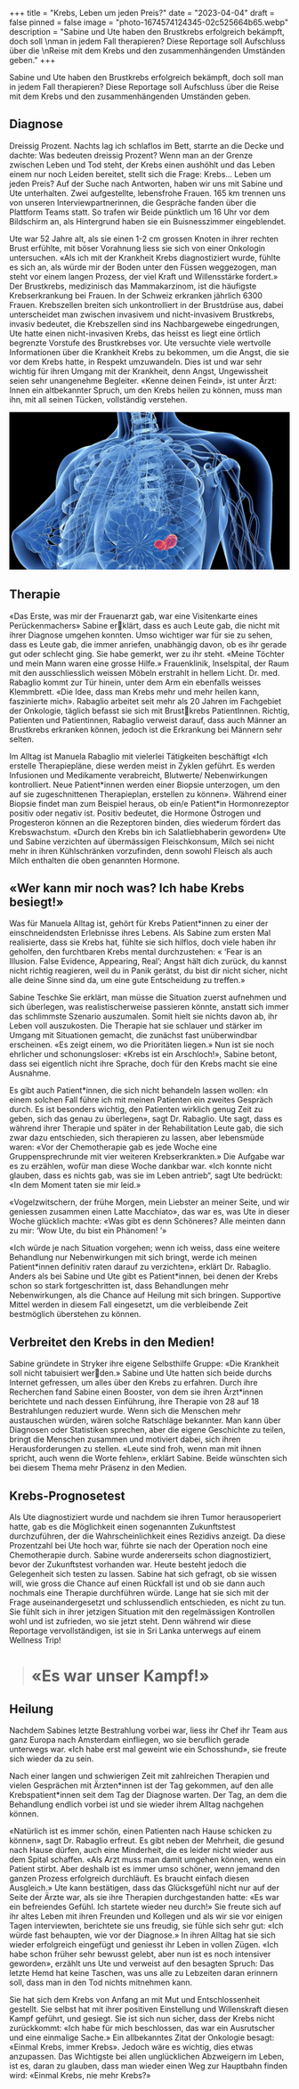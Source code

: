 +++
title = "Krebs, Leben um jeden Preis?"
date = "2023-04-04"
draft = false
pinned = false
image = "photo-1674574124345-02c525664b65.webp"
description = "Sabine und Ute haben den Brustkrebs erfolgreich bekämpft, doch soll \nman in jedem Fall therapieren? Diese Reportage soll Aufschluss über die \nReise mit dem Krebs und den zusammenhängenden Umständen geben."
+++


Sabine und Ute haben den Brustkrebs erfolgreich bekämpft, doch soll man in jedem Fall therapieren? Diese Reportage soll Aufschluss über die Reise mit dem Krebs und den zusammenhängenden Umständen geben.

## Diagnose

Dreissig Prozent. Nachts lag ich schlaflos im Bett, starrte an die Decke und dachte: Was bedeuten dreissig Prozent? Wenn man an der Grenze zwischen Leben und Tod steht, der Krebs einen aushöhlt und das Leben einem nur noch Leiden bereitet, stellt sich die Frage: Krebs… Leben um jeden Preis? Auf der Suche nach Antworten, haben wir uns mit Sabine und Ute unterhalten. Zwei aufgestellte, lebensfrohe Frauen. 165 km trennen uns von unseren Interviewpartnerinnen, die Gespräche fanden über die Plattform Teams statt. So trafen wir Beide pünktlich um 16 Uhr vor dem Bildschirm an, als Hintergrund haben sie ein Buisnesszimmer eingeblendet.

Ute war 52 Jahre alt, als sie einen 1-2 cm grossen Knoten in ihrer rechten Brust erfühlte, mit böser Vorahnung liess sie sich von einer Onkologin untersuchen. «Als ich mit der Krankheit Krebs diagnostiziert wurde, fühlte es sich an, als würde mir der Boden unter den Füssen weggezogen, man steht vor einem langen Prozess, der viel Kraft und Willensstärke fordert.» Der Brustkrebs, medizinisch das Mammakarzinom, ist die häufigste Krebserkrankung bei Frauen. In der Schweiz erkranken jährlich 6300 Frauen. Krebszellen breiten sich unkontrolliert in der Brustdrüse aus, dabei unterscheidet man zwischen invasivem und nicht-invasivem Brustkrebs, invasiv bedeutet, die Krebszellen sind ins Nachbargewebe eingedrungen, Ute hatte einen nicht-invasiven Krebs, das heisst es liegt eine örtlich begrenzte Vorstufe des Brustkrebses vor. Ute versuchte viele wertvolle Informationen über die Krankheit Krebs zu bekommen, um die Angst, die sie vor dem Krebs hatte, in Respekt umzuwandeln. Dies ist und war sehr wichtig für ihren Umgang mit der Krankheit, denn Angst, Ungewissheit seien sehr unangenehme Begleiter. «Kenne deinen Feind», ist unter Ärzt: Innen ein altbekannter Spruch, um den Krebs heilen zu können, muss man ihn, mit all seinen Tücken, vollständig verstehen.

![Simulation eines Brustkrebses](web-023685593.webp)

## Therapie

«Das Erste, was mir der Frauenarzt gab, war eine Visitenkarte eines Perückenmachers» Sabine erklärt, dass es auch Leute gab, die nicht mit ihrer Diagnose umgehen konnten. Umso wichtiger war für sie zu sehen, dass es Leute gab, die immer anriefen, unabhängig davon, ob es ihr gerade gut oder schlecht ging. Sie habe gemerkt, wer zu ihr steht. «Meine Töchter und mein Mann waren eine grosse Hilfe.» Frauenklinik, Inselspital, der Raum mit den ausschliesslich weissen Möbeln erstrahlt in hellem Licht. Dr. med. Rabaglio kommt zur Tür hinein, unter dem Arm ein ebenfalls weisses Klemmbrett. «Die Idee, dass man Krebs mehr und mehr heilen kann, faszinierte mich». Rabaglio arbeitet seit mehr als 20 Jahren im Fachgebiet der Onkologie, täglich befasst sie sich mit Brustkrebs PatientInnen. Richtig, Patienten und Patientinnen, Rabaglio verweist darauf, dass auch Männer an Brustkrebs erkranken können, jedoch ist die Erkrankung bei Männern sehr selten.

Im Alltag ist Manuela Rabaglio mit vielerlei Tätigkeiten beschäftigt «Ich erstelle Therapiepläne, diese werden meist in Zyklen geführt. Es werden Infusionen und Medikamente verabreicht, Blutwerte/ Nebenwirkungen kontrolliert. Neue Patient\*innen werden einer Biopsie unterzogen, um den auf sie zugeschnittenen Therapieplan, erstellen zu können». Während einer Biopsie findet man zum Beispiel heraus, ob ein/e Patient\*in Hormonrezeptor positiv oder negativ ist. Positiv bedeutet, die Hormone Östrogen und Progesteron können an die Rezeptoren binden, dies wiederum fördert das Krebswachstum. «Durch den Krebs bin ich Salatliebhaberin geworden» Ute und Sabine verzichten auf übermässigen Fleischkonsum, Milch sei nicht mehr in ihren Kühlschränken vorzufinden, denn sowohl Fleisch als auch Milch enthalten die oben genannten Hormone.



## «Wer kann mir noch was? Ich habe Krebs besiegt!»

Was für Manuela Alltag ist, gehört für Krebs Patient*innen zu einer der einschneidendsten Erlebnisse ihres Lebens. Als Sabine zum ersten Mal realisierte, dass sie Krebs hat, fühlte sie sich hilflos, doch viele haben ihr geholfen, den furchtbaren Krebs mental durchzustehen: « ‘Fear is an Illusion. False Evidence, Appearing, Real’; Angst hält dich zurück, du kannst nicht richtig reagieren, weil du in Panik gerätst, du bist dir nicht sicher, nicht alle deine Sinne sind da, um eine gute Entscheidung zu treffen.» 

Sabine Teschke Sie erklärt, man müsse die Situation zuerst aufnehmen und sich überlegen, was realistischerweise passieren könnte, anstatt sich immer das schlimmste Szenario auszumalen. Somit hielt sie nichts davon ab, ihr Leben voll auszukosten. Die Therapie hat sie schlauer und stärker im Umgang mit Situationen gemacht, die zunächst fast unüberwindbar erscheinen. «Es zeigt einem, wo die Prioritäten liegen.» Nun ist sie noch ehrlicher und schonungsloser: «Krebs ist ein Arschloch!», Sabine betont, dass sei eigentlich nicht ihre Sprache, doch für den Krebs macht sie eine Ausnahme. 

Es gibt auch Patient*innen, die sich nicht behandeln lassen wollen: «In einem solchen Fall führe ich mit meinen Patienten ein zweites Gespräch durch. Es ist besonders wichtig, den Patienten wirklich genug Zeit zu geben, sich das genau zu überlegen», sagt Dr. Rabaglio. Ute sagt, dass es während ihrer Therapie und später in der Rehabilitation Leute gab, die sich zwar dazu entschieden, sich therapieren zu lassen, aber lebensmüde waren: «Vor der Chemotherapie gab es jede Woche eine Gruppensprechrunde mit vier weiteren Krebserkrankten.» Die Aufgabe war es zu erzählen, wofür man diese Woche dankbar war. «Ich konnte nicht glauben, dass es nichts gab, was sie im Leben antrieb“, sagt Ute bedrückt: «In dem Moment taten sie mir leid.»

 «Vogelzwitschern, der frühe Morgen, mein Liebster an meiner Seite, und wir geniessen zusammen einen Latte Macchiato», das war es, was Ute in dieser Woche glücklich machte: «Was gibt es denn Schöneres? Alle meinten dann zu mir: ‘Wow Ute, du bist ein Phänomen! ’»

 «Ich würde je nach Situation vorgehen; wenn ich weiss, dass eine weitere Behandlung nur Nebenwirkungen mit sich bringt, werde ich meinen Patient\*innen definitiv raten darauf zu verzichten», erklärt Dr. Rabaglio. Anders als bei Sabine und Ute gibt es Patient\*innen, bei denen der Krebs schon so stark fortgeschritten ist, dass Behandlungen mehr Nebenwirkungen, als die Chance auf Heilung mit sich bringen. Supportive Mittel werden in diesem Fall eingesetzt, um die verbleibende Zeit bestmöglich überstehen zu können. 

## Verbreitet den Krebs in den Medien!

Sabine gründete in Stryker ihre eigene Selbsthilfe Gruppe: «Die Krankheit soll nicht tabuisiert werden.» Sabine und Ute hatten sich beide durchs Internet gefressen, um alles über den Krebs zu erfahren. Durch ihre Recherchen fand Sabine einen Booster, von dem sie ihren Ärzt*innen berichtete und nach dessen Einführung, ihre Therapie von 28 auf 18 Bestrahlungen reduziert wurde. Wenn sich die Menschen mehr austauschen würden, wären solche Ratschläge bekannter. Man kann über Diagnosen oder Statistiken sprechen, aber die eigene Geschichte zu teilen, bringt die Menschen zusammen und motiviert dabei, sich ihren Herausforderungen zu stellen. «Leute sind froh, wenn man mit ihnen spricht, auch wenn die Worte fehlen», erklärt Sabine. Beide wünschten sich bei diesem Thema mehr Präsenz in den Medien.

## Krebs-Prognosetest

 Als Ute diagnostiziert wurde und nachdem sie ihren Tumor herausoperiert hatte, gab es die Möglichkeit einen sogenannten Zukunftstest durchzuführen, der die Wahrscheinlichkeit eines Rezidivs anzeigt. Da diese Prozentzahl bei Ute hoch war, führte sie nach der Operation noch eine Chemotherapie durch. Sabine wurde andererseits schon diagnostiziert, bevor der Zukunftstest vorhanden war. Heute besteht jedoch die Gelegenheit sich testen zu lassen. Sabine hat sich gefragt, ob sie wissen will, wie gross die Chance auf einen Rückfall ist und ob sie dann auch nochmals eine Therapie durchführen würde. Lange hat sie sich mit der Frage auseinandergesetzt und schlussendlich entschieden, es nicht zu tun. Sie fühlt sich in ihrer jetzigen Situation mit den regelmässigen Kontrollen wohl und ist zufrieden, wo sie jetzt steht. Denn während wir diese Reportage vervollständigen, ist sie in Sri Lanka unterwegs auf einem Wellness Trip!



> # «Es war unser Kampf!»

## Heilung

 Nachdem Sabines letzte Bestrahlung vorbei war, liess ihr Chef ihr Team aus ganz Europa nach Amsterdam einfliegen, wo sie beruflich gerade unterwegs war. «Ich habe erst mal geweint wie ein Schosshund», sie freute sich wieder da zu sein. 

Nach einer langen und schwierigen Zeit mit zahlreichen Therapien und vielen Gesprächen mit Ärzten\*innen ist der Tag gekommen, auf den alle Krebspatient\*innen seit dem Tag der Diagnose warten. Der Tag, an dem die Behandlung endlich vorbei ist und sie wieder ihrem Alltag nachgehen können.

«Natürlich ist es immer schön, einen Patienten nach Hause schicken zu können», sagt Dr. Rabaglio erfreut. Es gibt neben der Mehrheit, die gesund nach Hause dürfen, auch eine Minderheit, die es leider nicht wieder aus dem Spital schaffen. «Als Arzt muss man damit umgehen können, wenn ein Patient stirbt. Aber deshalb ist es immer umso schöner, wenn jemand den ganzen Prozess erfolgreich durchläuft. Es braucht einfach diesen Ausgleich.» Ute kann bestätigen, dass das Glücksgefühl nicht nur auf der Seite der Ärzte war, als sie ihre Therapien durchgestanden hatte: «Es war ein befreiendes Gefühl. Ich startete wieder neu durch!» Sie freute sich auf ihr altes Leben mit ihren Freunden und Kollegen und als wir sie vor einigen Tagen interviewten, berichtete sie uns freudig, sie fühle sich sehr gut: «Ich würde fast behaupten, wie vor der Diagnose.» In ihren Alltag hat sie sich wieder erfolgreich eingefügt und geniesst ihr Leben in vollen Zügen. «Ich habe schon früher sehr bewusst gelebt, aber nun ist es noch intensiver geworden», erzählt uns Ute und verweist auf den besagten Spruch: Das letzte Hemd hat keine Taschen, was uns alle zu Lebzeiten daran erinnern soll, dass man in den Tod nichts mitnehmen kann.

 Sie hat sich dem Krebs von Anfang an mit Mut und Entschlossenheit gestellt. Sie selbst hat mit ihrer positiven Einstellung und Willenskraft diesen Kampf geführt, und gesiegt. Sie ist sich nun sicher, dass der Krebs nicht zurückkommt: «Ich habe für mich beschlossen, das war ein Ausrutscher und eine einmalige Sache.» Ein allbekanntes Zitat der Onkologie besagt: «Einmal Krebs, immer Krebs». Jedoch wäre es wichtig, dies etwas anzupassen. Das Wichtigste bei allen unglücklichen Abzweigern im Leben, ist es, daran zu glauben, dass man wieder einen Weg zur Hauptbahn finden wird: «Einmal Krebs, nie mehr Krebs?»
